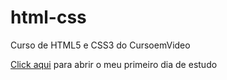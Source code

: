 # html-css
 Curso de HTML5 e CSS3 do CursoemVideo

<a href="https://matheusprat.github.io/html-css/exercicios/ex001/index.html">Click aqui</a> para abrir o meu primeiro dia de estudo